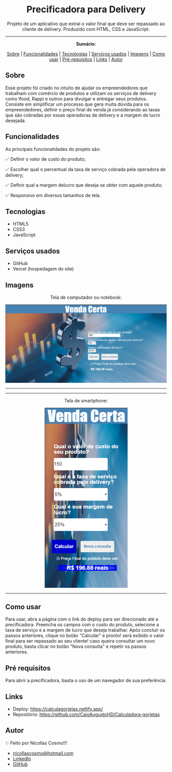 <h1 align="center">Precificadora para Delivery</h1>
<p align="center">Projeto de um aplicativo que extrai o valor final que deve ser repassado ao cliente de delivery. Produzido com HTML, CSS e JavaScript.</p>

---

**<p align="center">Sumário:</p>**
<p align="center">
<a href="#sobre">Sobre</a> |
<a href="#funcionalidades">Funcionalidades</a> |
<a href="#tecnologias">Tecnologias</a> |
<a href="#serviços-usados">Serviços usados</a> |
<a href="#imagens">Imagens</a> |
<a href="#como-usar">Como usar</a> |
<a href="#pré-requisitos">Pré-requisitos</a> |
<a href="#links">Links</a> |
<a href="#autor">Autor</a></p>


## Sobre
Esse projeto foi criado no intuito de ajudar os empreendedores que trabalham com comércio de produtos e utilizam os serviços de delivery como Ifood, Rappi e outros para divulgar e entregar seus produtos. Consiste em simplificar um processo que gera muita dúvida para os empreendedores, definir o preço final de venda já considerando as taxas que são cobradas por essas operadoras de delivery e a margem de lucro desejada.


## Funcionalidades
As principais funcionalidades do projeto são:

✅ Definir o valor de custo do produto;

✅ Escolher qual o percentual da taxa de serviço cobrada pela operadora de delivery;

✅ Definir qual a margem delucro que deseja se obter com aquele produto;

✅ Responsivo em diversos tamanhos de tela.


## Tecnologias
* HTML5
* CSS3
* JavaScript


## Serviços usados
* GitHub
* Vercel (hospedagem do site)


## Imagens
<p align="center">Tela de computador ou notebook:</p>
<img src="img/telapc.png" alt="layout em computadores">

---


---
<p align="center">Tela de smartphone:</p>
<div align="center">
  <img src="img/telacelular.png" alt="layout em smartphones">
</div>

---

## Como usar
Para usar, abra a página com o link do deploy para ser direcionado até a precificadora. Preencha os campos com o custo do produto, selecione a taxa de serviço e a margem de lucro que deseja trabalhar. Após concluir os passos anteriores, clique no botão "Calcular" e pronto! será exibido o valor final para ser repassado ao seu cliente! caso queira consultar um novo produto, basta clicar no botão "Nova consulta" e repetir os passos anteriores.


## Pré requisitos
Para abrir a precificadora, basta o uso de um navegador de sua preferência.


## Links
* Deploy: https://calculagorjetas.netlify.app/
* Repositório: https://github.com/CaioAugustoHD/Calculadora-gorjetas


## Autor
✨ Feito por Nícollas Cosmo!!!

* nicollascosmo@hotmail.com
* <a href="https://www.linkedin.com/in/nicollascosmo" target=”_blank”>LinkedIn</a>
* <a href="https://github.com/NicollasCosmo" target=”_blank”>GitHub</a>
